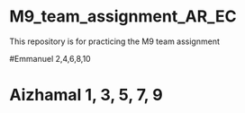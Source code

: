 # M9_team_assignment_AR_EC
This repository is for practicing the M9 team assignment 



#Emmanuel 2,4,6,8,10
# Aizhamal 1, 3, 5, 7, 9
